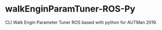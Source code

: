 # walkEnginParamTuner-ROS-Py

CLI Walk Engin Parameter Tuner ROS based with python for AUTMan 2019.

